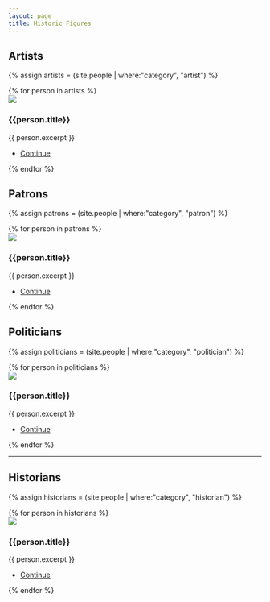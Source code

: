 ```yaml
---
layout: page
title: Historic Figures
---
```


## Artists
{% assign artists = (site.people | where:"category", "artist") %}
<div class="posts">
  {% for person in artists %}
  <article>
    <span><img src="{{ person.image | absolute-url }}" />
    <div class="content">
      <h3>{{person.title}}</h3>
      {{ person.excerpt }}
      <ul class="actions">
        <li><a href="{{ person.url | absolute-url }}" class="button small">Continue</a></li>
      </ul>
    </div></span>
  </article>
  {% endfor %}
</div>

## Patrons
{% assign patrons = (site.people | where:"category", "patron") %}
<div class="posts">
  {% for person in patrons %}
  <article>
    <span><img src="{{ person.image }}" /></span>
    <div class="content">
      <h3>{{person.title}}</h3>
      {{ person.excerpt }}
      <ul class="actions">
        <li><a href="{{ person.url | absolute_url }}" class="button small">Continue</a></li>
      </ul>
    </div>
  </article>
  {% endfor %}
</div>

## Politicians
{% assign politicians = (site.people | where:"category", "politician") %}
<div class="posts">
  {% for person in politicians %}
  <article>
    <span><img src="{{ person.image }}" /></span>
    <div class="content">
      <h3>{{person.title}}</h3>
      {{ person.excerpt }}
      <ul class="actions">
        <li><a href="{{ person.url | absolute_url }}" class="button small">Continue</a></li>
      </ul>
    </div>
  </article>
  {% endfor %}
</div>

<hr>

## Historians
{% assign historians = (site.people | where:"category", "historian") %}
<div class="posts">
  {% for person in historians %}
  <article>
    <span><img src="{{ person.image }}" /></span>
    <div class="content">
      <h3>{{person.title}}</h3>
      {{ person.excerpt }}
      <ul class="actions">
        <li><a href="{{ person.url | absolute_url }}" class="button small">Continue</a></li>
      </ul>
    </div>
  </article>
  {% endfor %}
</div>
